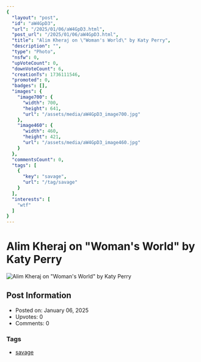 ```yaml
---
{
  "layout": "post",
  "id": "aW4GpD3",
  "url": "/2025/01/06/aW4GpD3.html",
  "post_url": "/2025/01/06/aW4GpD3.html",
  "title": "Alim Kheraj on \"Woman's World\" by Katy Perry",
  "description": "",
  "type": "Photo",
  "nsfw": 0,
  "upVoteCount": 0,
  "downVoteCount": 6,
  "creationTs": 1736111546,
  "promoted": 0,
  "badges": [],
  "images": {
    "image700": {
      "width": 700,
      "height": 641,
      "url": "/assets/media/aW4GpD3_image700.jpg"
    },
    "image460": {
      "width": 460,
      "height": 421,
      "url": "/assets/media/aW4GpD3_image460.jpg"
    }
  },
  "commentsCount": 0,
  "tags": [
    {
      "key": "savage",
      "url": "/tag/savage"
    }
  ],
  "interests": [
    "wtf"
  ]
}
---
```


# Alim Kheraj on "Woman's World" by Katy Perry

![Alim Kheraj on "Woman's World" by Katy Perry](/assets/media/aW4GpD3_image700.jpg)

## Post Information

- Posted on: January 06, 2025
- Upvotes: 0
- Comments: 0

### Tags

- [savage](/tag/savage)
